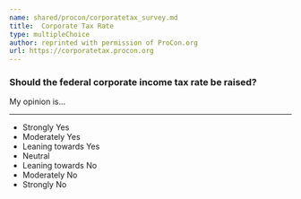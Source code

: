 ```yaml
---
name: shared/procon/corporatetax_survey.md
title:  Corporate Tax Rate 
type: multipleChoice
author: reprinted with permission of ProCon.org
url: https://corporatetax.procon.org 
---
```


###  Should the federal corporate income tax rate be raised?

My opinion is...

---

- Strongly Yes
- Moderately Yes
- Leaning towards Yes
- Neutral
- Leaning towards No
- Moderately No
- Strongly No

